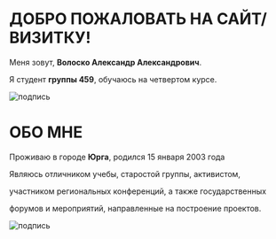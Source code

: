 # ДОБРО ПОЖАЛОВАТЬ НА САЙТ/ВИЗИТКУ!

Меня зовут, **Волоско Александр Александрович**.

Я студент **группы 459**, обучаюсь на четвертом курсе.


![подпись](https://user-images.githubusercontent.com/114470459/192462413-507889b5-bce8-4553-9a6d-48cff299298c.png)

# ОБО МНЕ

Проживаю в городе **Юрга**, родился 15 января 2003 года

Являюсь отличником учебы, старостой группы, активистом,

участником региональных конференций, а также государственных

форумов и мероприятий, направленные на построение проектов.

![подпись](https://sun4-12.userapi.com/impg/-NAerw0DBot7o9t7Kah6uBIwrlzfcCA-mD148g/nrbzU6EIJ4A.jpg?size=1280x960&quality=96&sign=60905f69a052573320e2de84ea78faec&type=album)
